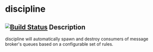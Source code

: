 discipline
================
[![Build Status](https://travis-ci.org/pinfake/discipline.svg?branch=master)](https://travis-ci.org/pinfake/discipline)
Description
-----------

discipline will automatically spawn and destroy consumers of message broker's queues based on a configurable set of rules.
